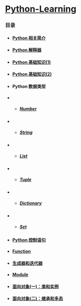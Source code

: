 # [Python-Learning](https://github.com/yrylalala/Python-Learning)
### 目录
- #### [Python 相关简介](note/Html/Python相关简介.html)
- #### [Python 解释器](note/Html/Python解释器.html)
- #### [Python 基础知识(1)](note/Html/Python基础知识1.html)
- #### [Python 基础知识(2)]()
- #### Python 数据类型
- - ##### [Number]()
- - ##### [String]()
- - ##### [List]()
- - ##### [Tuple]()
- - ##### [Dictionary]()
- - ##### [Set]()
- #### [Python 控制语句]()
- #### [Function]()
- #### [生成器和迭代器]()
- #### [Module]()
- #### [面向对象(一)：类和实例]()
- #### [面向对象(二)：继承和多态]()
